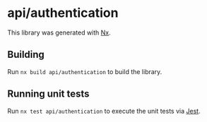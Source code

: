# api/authentication

This library was generated with [Nx](https://nx.dev).

## Building

Run `nx build api/authentication` to build the library.

## Running unit tests

Run `nx test api/authentication` to execute the unit tests via [Jest](https://jestjs.io).
